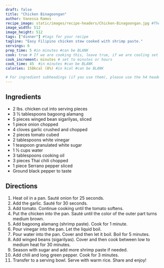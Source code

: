 ```yaml
---
draft: false
title: "Chicken Binagoongan"
author: Vanessa Ramos
recipe_image: static/images/recipe-headers/Chicken-Binagoongan.jpg #The image for your recipe
image_width: 512
image_height: 512
tags: ["dinner"] #tags for your recipe
tagline: "Easy Filipino chicken stew cooked with shrimp paste."
servings: 6
prep_time: 5 #in minutes #can be BLANK
cook: true # If we are cooking this, leave true, if we are cooling set to false
cook_increment: minutes # set to minutes or hours
cook_time: 45  #in minutes #can be BLANK
calories: 158kcal (8%) #in kcal #can be BLANK

# For ingredient subheadings (if you use them), please use the h4 header.  For print view I have those elements targeted
---
```


## Ingredients

- 2 lbs. chicken cut into serving pieces
- 3 ½ tablespoons bagoong alamang
- 5 pieces winged bean sigarilyas, sliced
- 1 piece onion chopped
- 4 cloves garlic crushed and chopped
- 2 pieces tomato cubed
- 2 tablespoons white vinegar
- 1 teaspoon granulated white sugar
- 1 ½ cups water
- 3 tablespoons cooking oil
- 3 pieces Thai chili chopped
- 1 piece Serrano pepper sliced
- Ground black pepper to taste

## Directions

1. Heat oil in a pan. Sauté onion for 25 seconds.
2. Add the garlic. Sauté for 30 seconds.
3. Add tomato. Continue cooking until the tomato softens.
4. Put the chicken into the pan. Sauté until the color of the outer part turns medium brown.
5. Add bagoong alamang (shrimp paste). Cook for 1 minute.
6. Pour vinegar into the pan. Let the liquid boil.
7. Pour water into the pan. Cover and then let it boil. Boil for 5 minutes.
8. Add winged beans (sigarilyas). Cover and then cook between low to medium heat for 30 minutes.
9. Season with sugar and add more shrimp paste if needed.
10. Add chili and long green pepper. Cook for 3 minutes.
11. Transfer to a serving bowl. Serve with warm rice.
Share and enjoy!
